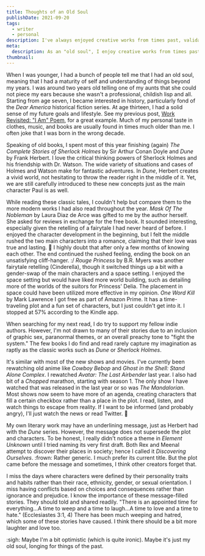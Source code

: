 ```yaml
---
title: Thoughts of an Old Soul
publishDate: 2021-09-20
tags:
  - writer
  - personal
description: I've always enjoyed creative works from times past, validating my identity as an "old soul." Here I compare the differences I've noticed in the creative works of today.
meta:
  description: As an "old soul", I enjoy creative works from times past. Recently, I've noticed a difference between those and the works of today.
thumbnail:
---
```


When I was younger, I had a bunch of people tell me that I had an old soul, meaning that I had a maturity of self and understanding of things beyond my years. I was around two years old telling one of my aunts that she could not piece my ears because she wasn't a professional, childish lisp and all. Starting from age seven, I became interested in history, particularly fond of the _Dear America_ historical fiction series. At age thirteen, I had a solid sense of my future goals and lifestyle. See my previous post, [Work Revisited: "I Am" Poem](/post/work-revisited-i-am-poem), for a great example. Much of my personal taste in clothes, music, and books are usually found in times much older than me. I often joke that I was born in the wrong decade.

Speaking of old books, I spent most of this year finishing (again) _The Complete Stories of Sherlock Holmes_ by Sir Arthur Conan Doyle and _Dune_ by Frank Herbert. I love the critical thinking powers of Sherlock Holmes and his friendship with Dr. Watson. The wide variety of situations and cases of Holmes and Watson make for fantastic adventures. In _Dune_, Herbert creates a vivid world, not hesitating to throw the reader right in the middle of it. Yet, we are still carefully introduced to these new concepts just as the main character Paul is as well.

While reading these classic tales, I couldn't help but compare them to the more modern works I had also read throughout the year. _Mask Of The Nobleman_ by Laura Diaz de Arce was gifted to me by the author herself. She asked for reviews in exchange for the free book. It sounded interesting, especially given the retelling of a fairytale I had never heard of before. I enjoyed the character development in the beginning, but I felt the middle rushed the two main characters into a romance, claiming that their love was true and lasting. :shrug: I highly doubt that after only a few months of knowing each other. The end continued the rushed feeling, ending the book on an unsatisfying cliff-hanger. :/ _Rouge Princess_ by B.R. Myers was another fairytale retelling (Cinderella), though it switched things up a bit with a gender-swap of the main characters and a space setting. I enjoyed the space setting but would have liked more world building, such as detailing more of the worlds of the suitors for Princess' Delia. The placement in space could have been utilized more effective in my opinion. _One Word Kill_ by Mark Lawrence I got free as part of Amazon Prime. It has a time-traveling plot and a fun set of characters, but I just couldn't get into it. I stopped at 57% according to the Kindle app.

When searching for my next read, I do try to support my fellow indie authors. However, I'm not drawn to many of their stories due to an inclusion of graphic sex, paranormal themes, or an overall preachy tone to "fight the system." The few books I do find and read rarely capture my imagination as raptly as the classic works such as _Dune_ or _Sherlock Holmes_.

It's similar with most of the new shows and movies. I've currently been rewatching old anime like _Cowboy Bebop_ and _Ghost in the Shell: Stand Alone Complex_. I rewatched _Avatar: The Last Airbender_ last year. I also had bit of a _Chopped_ marathon, starting with season 1. The only show I have watched that was released in the last year or so was _The Mandalorian_. Most shows now seem to have more of an agenda, creating characters that fill a certain checkbox rather than a place in the plot. I read, listen, and watch things to escape from reality. If I want to be informed (and probably angry), I'll just watch the news or read Twitter. :shrug:

My own literary work may have an underlining message, just as Herbert had with the _Dune_ series. However, the message does not supersede the plot and characters. To be honest, I really didn't notice a theme in _Element Unknown_ until I tried naming its very first draft. Both Rex and Meenal attempt to discover their places in society; hence I called it _Discovering Ourselves_. :frown: Rather generic. I much prefer its current title. But the plot came before the message and sometimes, I think other creators forget that.

I miss the days where characters were defined by their personality traits and habits rather than their race, ethnicity, gender, or sexual orientation. I miss having conflicts based on choices and consequences rather than ignorance and prejudice. I know the importance of these message-filled stories. They should told and shared readily. "There is an appointed time for everything...A time to weep and a time to laugh...A time to love and a time to hate." (Ecclesiastes 3:1, 4) There has been much weeping and hatred, which some of these stories have caused. I think there should be a bit more laughter and love too.

:sigh: Maybe I'm a bit optimistic (which is quite ironic). Maybe it's just my old soul, longing for things of the past.
